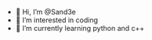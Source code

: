 - 👋 Hi, I’m @Sand3e
- 👀 I’m interested in coding
- 🌱 I’m currently learning python and c++

<!---
Sand3e/Sand3e is a ✨ special ✨ repository because its `README.md` (this file) appears on your GitHub profile.
You can click the Preview link to take a look at your changes.
--->
